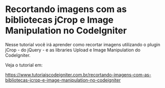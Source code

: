 # Recortando imagens com as bibliotecas jCrop e Image Manipulation no CodeIgniter

Nesse tutorial você irá aprender como recortar imagens utilizando o plugin jCrop - do jQuery - e as libraries Upload e Image Manipulation do CodeIgniter.

Veja o tutorial em:

https://www.tutoriaiscodeigniter.com.br/recortando-imagens-com-as-bibliotecas-jcrop-e-image-manipulation-no-codeigniter
